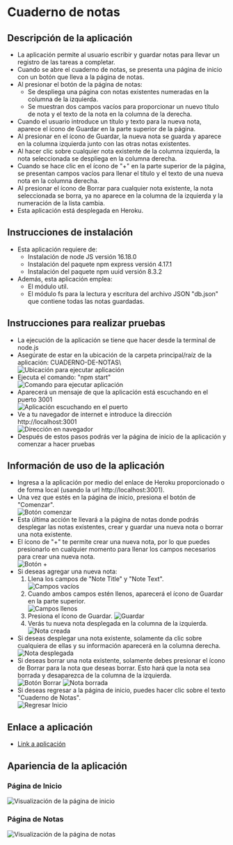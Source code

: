 # Cuaderno de notas

## Descripción de la aplicación  

* La aplicación permite al usuario escribir y guardar notas para llevar un registro de las tareas a completar.
* Cuando se abre el cuaderno de notas, se presenta una página de inicio con un botón que lleva a la página de notas.
* Al presionar el botón de la página de notas:
    * Se despliega una página con notas existentes numeradas en la columna de la izquierda.
    * Se muestran dos campos vacíos para proporcionar un nuevo título de nota y el texto de la nota en la columna de la derecha.
* Cuando el usuario introduce un título y texto para la nueva nota, aparece el ícono de Guardar en la parte superior de la página.
* Al presionar en el ícono de Guardar, la nueva nota se guarda y aparece en la columna izquierda junto con las otras notas existentes.
* Al hacer clic sobre cualquier nota existente de la columna izquierda, la nota seleccionada se despliega en la columna derecha.
* Cuando se hace clic en el ícono de "+" en la parte superior de la página, se presentan campos vacíos para llenar el título y el texto de una nueva nota en la columna derecha.
* Al presionar el ícono de Borrar para cualquier nota existente, la nota seleccionada se borra, ya no aparece en la columna de la izquierda y la numeración de la lista cambia.
* Esta aplicación está desplegada en Heroku.

## Instrucciones de instalación  

* Esta aplicación requiere de:
    * Instalación de node JS versión 16.18.0
    * Instalación del paquete npm express versión 4.17.1
    * Instalación del paquete npm uuid versión 8.3.2
* Además, esta aplicación emplea:
    * El módulo util.
    * El módulo fs para la lectura y escritura del archivo JSON "db.json" que contiene todas las notas guardadas.

## Instrucciones para realizar pruebas 

* La ejecución de la aplicación se tiene que hacer desde la terminal de node.js
* Asegúrate de estar en la ubicación de la carpeta principal/raíz de la aplicación: CUADERNO-DE-NOTAS\  
  ![Ubicación para ejecutar aplicación](./images/Path.JPG)
* Ejecuta el comando: "npm start"  
  ![Comando para ejecutar aplicación](./images/Ejecutar.JPG)
* Aparecerá un mensaje de que la aplicación está escuchando en el puerto 3001  
  ![Aplicación escuchando en el puerto](./images/Listening.JPG)
* Ve a tu navegador de internet e introduce la dirección http://localhost:3001  
  ![Dirección en navegador](./images/URL.JPG)
* Después de estos pasos podrás ver la página de inicio de la aplicación y comenzar a hacer pruebas  

## Información de uso de la aplicación 

* Ingresa a la aplicación por medio del enlace de Heroku proporcionado o de forma local (usando la url http://localhost:3001).
* Una vez que estés en la página de inicio, presiona el botón de "Comenzar".  
  ![Botón comenzar](./images/Comenzar.JPG)
* Esta última acción te llevará a la página de notas donde podrás desplegar las notas existentes, crear y guardar una nueva nota o borrar una nota existente.
* El ícono de "+" te permite crear una nueva nota, por lo que puedes presionarlo en cualquier momento para llenar los campos necesarios para crear una nueva nota.  
  ![Botón +](./images/BotonMas.JPG)
* Si deseas agregar una nueva nota:
    1. Llena los campos de "Note Title" y "Note Text".  
       ![Campos vacíos](./images/CamposVacios.JPG)
    2. Cuando ambos campos estén llenos, aparecerá el ícono de Guardar en la parte superior.  
       ![Campos llenos](./images/CamposLlenos.JPG)
    3. Presiona el ícono de Guardar.
       ![Guardar](./images/Guardar.JPG)
    4. Verás tu nueva nota desplegada en la columna de la izquierda.  
       ![Nota creada](./images/NotaCreada.JPG)
* Si deseas desplegar una nota existente, solamente da clic sobre cualquiera de ellas y su información aparecerá en la columna derecha.  
  ![Nota desplegada](./images/NotaDesplegada.JPG)
* Si deseas borrar una nota existente, solamente debes presionar el ícono de Borrar para la nota que deseas borrar. Esto hará que la nota sea borrada y desaparezca de la columna de la izquierda.  
  ![Botón Borrar](./images/BotonBorrar.JPG)
  ![Nota borrada](./images/NotaBorrada.JPG)
* Si deseas regresar a la página de inicio, puedes hacer clic sobre el texto "Cuaderno de Notas".  
  ![Regresar Inicio](./images/RegresarInicio.JPG)

## Enlace a aplicación

* [Link a aplicación]()

## Apariencia de la aplicación

### Página de Inicio

![Visualización de la página de inicio](./images/Pagina_Inicio.png)

### Página de Notas

![Visualización de la página de notas](./images/Pagina_Notas.png)